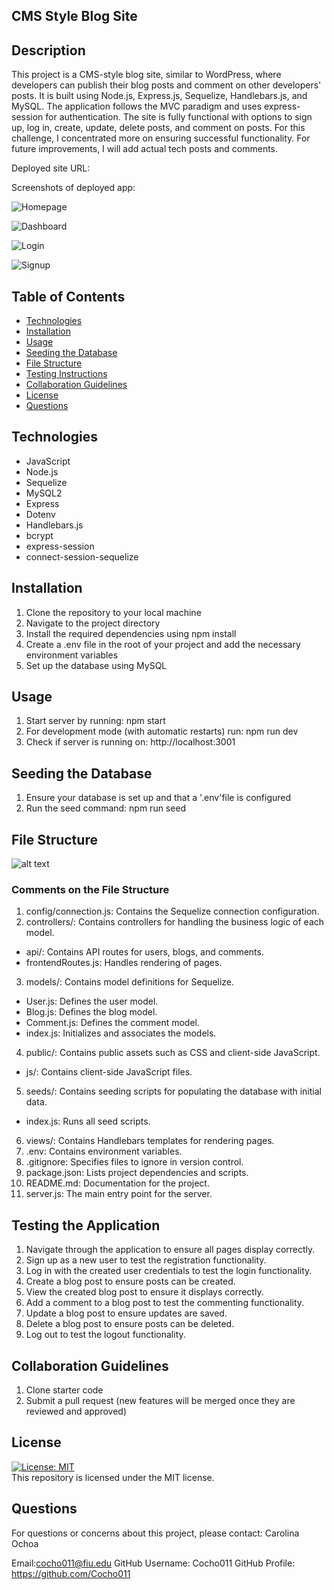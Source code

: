 ## CMS Style Blog Site

## Description

This project is a CMS-style blog site, similar to WordPress, where developers can publish their blog posts and comment on other developers' posts. It is built using Node.js, Express.js, Sequelize, Handlebars.js, and MySQL. The application follows the MVC paradigm and uses express-session for authentication. The site is fully functional with options to sign up, log in, create, update, delete posts, and comment on posts. For this challenge, I concentrated more on ensuring successful functionality. For future improvements, I will add actual tech posts and comments. 

Deployed site URL: 

Screenshots of deployed app: 

![Homepage](<tech_blog/assets/Tech Blog Home Screenshot.png>) 

![Dashboard](<tech_blog/assets/Tech Blog Dashboard and Create a New Post Screenshot.png>) 

![Login](<tech_blog/assets/Tech Blog Login Screenshot.png>) 

![Signup](<tech_blog/assets/Tech Blog Signup Screenshot.png>)



## Table of Contents


- [Technologies](#technologies)
- [Installation](#installation)
- [Usage](#usage)
- [Seeding the Database](#seeding-the-database)
- [File Structure](#file-structure)
- [Testing Instructions](#testing-instructions)
- [Collaboration Guidelines](#collaboration-guidelines)
- [License](#license)
- [Questions](#questions)

## Technologies

- JavaScript
- Node.js
- Sequelize
- MySQL2
- Express
- Dotenv
- Handlebars.js
- bcrypt
- express-session
- connect-session-sequelize

## Installation

1. Clone the repository to your local machine
2. Navigate to the project directory
3. Install the required dependencies using npm install
4. Create a .env file in the root of your project and add the necessary environment variables
5. Set up the database using MySQL

## Usage

1. Start server by running: npm start
2. For development mode (with automatic restarts) run: npm run dev
3. Check if server is running on: http://localhost:3001

## Seeding the Database

1. Ensure your database is set up and that a '.env'file is configured
2. Run the seed command: npm run seed

## File Structure

![alt text](<tech_blog/assets/File Structure for CMS Style Blog Site.png>)

### Comments on the File Structure

1. config/connection.js: Contains the Sequelize connection configuration.
2. controllers/: Contains controllers for handling the business logic of each model.
- api/: Contains API routes for users, blogs, and comments.
- frontendRoutes.js: Handles rendering of pages.
3. models/: Contains model definitions for Sequelize.
- User.js: Defines the user model.
- Blog.js: Defines the blog model.
- Comment.js: Defines the comment model.
- index.js: Initializes and associates the models.
4. public/: Contains public assets such as CSS and client-side JavaScript.
- js/: Contains client-side JavaScript files.
5. seeds/: Contains seeding scripts for populating the database with initial data.
- index.js: Runs all seed scripts.
6. views/: Contains Handlebars templates for rendering pages.
7. .env: Contains environment variables.
8. .gitignore: Specifies files to ignore in version control.
9. package.json: Lists project dependencies and scripts.
10. README.md: Documentation for the project.
11. server.js: The main entry point for the server.


## Testing the Application

1. Navigate through the application to ensure all pages display correctly.
2. Sign up as a new user to test the registration functionality.
3. Log in with the created user credentials to test the login functionality.
4. Create a blog post to ensure posts can be created.
5. View the created blog post to ensure it displays correctly.
6. Add a comment to a blog post to test the commenting functionality.
7. Update a blog post to ensure updates are saved.
8. Delete a blog post to ensure posts can be deleted.
9. Log out to test the logout functionality.

## Collaboration Guidelines

1. Clone starter code
2. Submit a pull request (new features will be merged once they are reviewed and approved)

## License

[![License: MIT](https://img.shields.io/badge/License-MIT-yellow.svg)](https://opensource.org/licenses/MIT)
<br>
This repository is licensed under the MIT license.

## Questions

For questions or concerns about this project, please contact: Carolina Ochoa

Email:cocho011@fiu.edu
GitHub Username: Cocho011
GitHub Profile: https://github.com/Cocho011